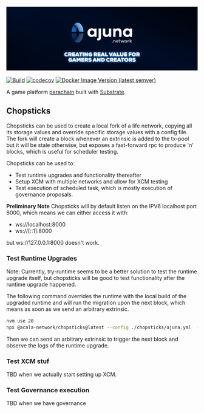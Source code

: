 <p align="center" width="100%">
  <a href="https://ajuna.io" target="_blank">
    <img src="docs/ajuna-banner.jpeg" alt="Ajuna Network">
  </a>
</p>

[![Build](https://github.com/ajuna-network/ajuna-runtimes-ajuna/actions/workflows/check-pull-request.yml/badge.svg?branch=main)](https://github.com/ajuna-network/ajuna-runtimes-ajuna/actions/workflows/check-pull-request.yml)
[![codecov](https://codecov.io/gh/ajuna-network/ajuna-runtimes-ajuna/branch/main/graph/badge.svg?token=V2Y88ZUD6C)](https://codecov.io/gh/ajuna-network/ajuna-runtimes-ajuna)
[![Docker Image Version (latest semver)](https://img.shields.io/docker/v/ajuna/parachain-bajun?label=bajun%20network&logo=docker&sort=semver&style=plastic)](https://hub.docker.com/repository/docker/ajuna/parachain-bajun/tags?page=1&ordering=last_updated)

A game platform [parachain](https://wiki.polkadot.network/docs/learn-parachains) built with [Substrate](https://docs.substrate.io/).

## Chopsticks
Chopsticks can be used to create a local fork of a life network, copying all its storage values and override specific 
storage values with a config file. The fork will create a block whenever an extrinsic is added to the tx-pool but
it will be stale otherwise, but exposes a fast-forward rpc to produce 'n' blocks, which is useful for scheduler testing.

Chopsticks can be used to:
* Test runtime upgrades and functionality thereafter
* Setup XCM with multiple networks and allow for XCM testing
* Test execution of scheduled task, which is mostly execution of governance proposals.

**Preliminary Note**
Chopsticks will by default listen on the IPV6 localhost port 8000, which means we can either access it with:
* ws://localhost:8000
* ws://[::1]:8000

but ws://127.0.0.1:8000 doesn't work.

### Test Runtime Upgrades
Note: Currently, try-runtime seems to be a better solution to test the runtime upgrade itself, but chopsticks will be
good to test functionality after the runtime upgrade happened.

The following command overrides the runtime with the local build of the upgraded runtime and will run the migration 
upon the next block, which means as soon as we send an arbitrary extrinsic.

```bash
nvm use 20
npx @acala-network/chopsticks@latest --config ./chopsticks/ajuna.yml  --wasm-override ./target/release/wbuild/ajuna-runtime/ajuna_runtime.compact.compressed.wasm
```

Then we can send an arbitrary extrinsic to trigger the next block and observe the logs of the runtime upgrade.

### Test XCM stuf

TBD when we actually start setting up XCM.

### Test Governance execution 

TBD when we have governance
